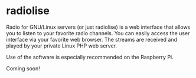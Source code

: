 # radiolise
Radio for GNU/Linux servers (or just radiolise) is a web interface that allows you to listen to your favorite radio channels. You can easily access the user interface via your favorite web browser. The streams are received and played by your private Linux PHP web server.

Use of the software is especially recommended on the Raspberry Pi.

Coming soon!

